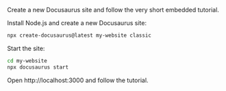 Create a new Docusaurus site and follow the very short embedded tutorial.

Install Node.js and create a new Docusaurus site:

```bash
npx create-docusaurus@latest my-website classic
```

Start the site:

```bash
cd my-website
npx docusaurus start
```

Open http://localhost:3000 and follow the tutorial.
